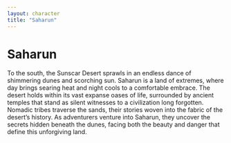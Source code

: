 ```yaml
---
layout: character
title: "Saharun"
---
```

# Saharun 
To the south, the Sunscar Desert sprawls in an endless dance of shimmering dunes and scorching sun. Saharun is a land of extremes, where day brings searing heat and night cools to a comfortable embrace. The desert holds within its vast expanse oases of life, surrounded by ancient temples that stand as silent witnesses to a civilization long forgotten. Nomadic tribes traverse the sands, their stories woven into the fabric of the desert’s history. As adventurers venture into Saharun, they uncover the secrets hidden beneath the dunes, facing both the beauty and danger that define this unforgiving land. 